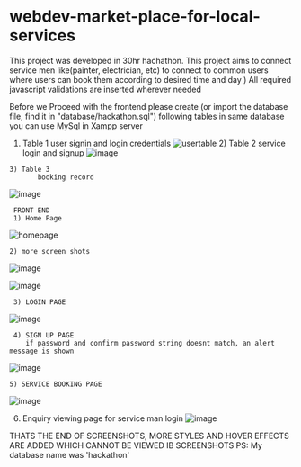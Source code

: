 # webdev-market-place-for-local-services
This project was developed in 30hr hachathon. This project aims to connect service men like(painter, electrician, etc) to connect to common users where users can book them according to desired time and day )
All required javascript validations are inserted wherever needed


   Before we Proceed with the frontend please create (or import the database file, find it in "database/hackathon.sql") following tables in same database you can use MySql in Xampp server
   1) Table 1 
        user signin and login credentials
      ![usertable](https://user-images.githubusercontent.com/53445466/66282140-dde89580-e8db-11e9-9eff-411123b3cd85.png)
    2) Table 2
        service login and signup
      ![image](https://user-images.githubusercontent.com/53445466/66282262-4cc5ee80-e8dc-11e9-8b73-ad7af9cee923.png)

      
    3) Table 3
           booking record
![image](https://user-images.githubusercontent.com/53445466/66282610-9a8f2680-e8dd-11e9-859e-cd1d4f168110.png)

    
    
     FRONT END
     1) Home Page
    
![homepage](https://user-images.githubusercontent.com/53445466/66282453-163ca380-e8dd-11e9-9c9a-485441ae43d0.png)

    2) more screen shots
  
![image](https://user-images.githubusercontent.com/53445466/66282525-5865e500-e8dd-11e9-8714-ec4c9ae385ac.png)

 
![image](https://user-images.githubusercontent.com/53445466/66282693-e9d55700-e8dd-11e9-95e1-0f7b9ae77520.png)

     3) LOGIN PAGE
![image](https://user-images.githubusercontent.com/53445466/66282712-083b5280-e8de-11e9-8a2c-96bd7fcdc415.png)

     4) SIGN UP PAGE
        if password and confirm password string doesnt match, an alert message is shown
![image](https://user-images.githubusercontent.com/53445466/66282727-1ee1a980-e8de-11e9-9d7e-26ab6f389e95.png)
 
    5) SERVICE BOOKING PAGE
![image](https://user-images.githubusercontent.com/53445466/66282799-6a945300-e8de-11e9-807c-5fbf896b5c80.png)
     
   6) Enquiry viewing page for service man login
![image](https://user-images.githubusercontent.com/53445466/66282917-058d2d00-e8df-11e9-86bf-7896a68a7ba7.png)








THATS THE END OF SCREENSHOTS,
MORE STYLES AND HOVER EFFECTS ARE ADDED WHICH CANNOT BE VIEWED IB SCREENSHOTS
PS: My database name was 'hackathon'
